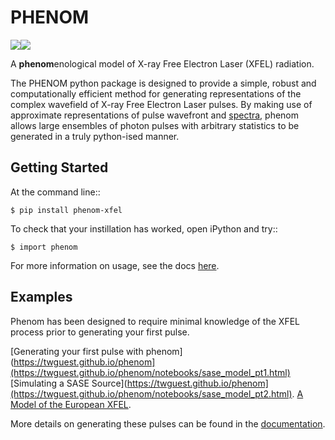 # PHENOM 

[![](https://github.com/twguest/phenom/actions/workflows/testing.yml/badge.svg)]( https://github.com/twguest/phenom/actions/workflows/testing.yml)[![](https://img.shields.io/pypi/v/phenom.svg)](https://pypi.python.org/pypi/phenom_xfel)


A **phenom**enological model of X-ray Free Electron Laser (XFEL) radiation.

The PHENOM python package is designed to provide a simple, robust and computationally efficient method for generating representations of the complex wavefield of X-ray Free Electron Laser pulses. By making use of approximate representations of pulse wavefront and [spectra](https://www.osapublishing.org/abstract.cfm?URI=ol-35-20-3441), phenom allows large ensembles of photon pulses with arbitrary statistics to be generated in a truly python-ised manner.

## Getting Started
At the command line::

    $ pip install phenom-xfel

To check that your instillation has worked, open iPython and try::

    $ import phenom
    
For more information on usage, see the docs [here](https://twguest.github.io/phenom).

## Examples
Phenom has been designed to require minimal knowledge of the XFEL process prior to generating your first pulse.

[Generating your first pulse with phenom](https://twguest.github.io/phenom](https://twguest.github.io/phenom/notebooks/sase_model_pt1.html)
[Simulating a SASE Source](https://twguest.github.io/phenom](https://twguest.github.io/phenom/notebooks/sase_model_pt2.html).
[A Model of the European XFEL](https://twguest.github.io/phenom/notebooks/sase_model_pt3.html).

More details on generating these pulses can be found in the [documentation](https://twguest.github.io/phenom).

